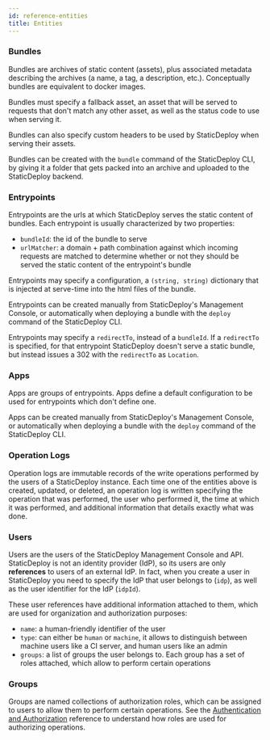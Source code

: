 ```yaml
---
id: reference-entities
title: Entities
---
```


### Bundles

Bundles are archives of static content (assets), plus associated metadata
describing the archives (a name, a tag, a description, etc.). Conceptually
bundles are equivalent to docker images.

Bundles must specify a fallback asset, an asset that will be served to requests
that don't match any other asset, as well as the status code to use when serving
it.

Bundles can also specify custom headers to be used by StaticDeploy when serving
their assets.

Bundles can be created with the `bundle` command of the StaticDeploy CLI, by
giving it a folder that gets packed into an archive and uploaded to the
StaticDeploy backend.

### Entrypoints

Entrypoints are the urls at which StaticDeploy serves the static content of
bundles. Each entrypoint is usually characterized by two properties:

- `bundleId`: the id of the bundle to serve
- `urlMatcher`: a domain + path combination against which incoming requests are
  matched to determine whether or not they should be served the static content
  of the entrypoint's bundle

Entrypoints may specify a configuration, a `(string, string)` dictionary that is
injected at serve-time into the html files of the bundle.

Entrypoints can be created manually from StaticDeploy's Management Console, or
automatically when deploying a bundle with the `deploy` command of the
StaticDeploy CLI.

Entrypoints may specify a `redirectTo`, instead of a `bundleId`. If a
`redirectTo` is specified, for that entrypoint StaticDeploy doesn't serve a
static bundle, but instead issues a 302 with the `redirectTo` as `Location`.

### Apps

Apps are groups of entrypoints. Apps define a default configuration to be used
for entrypoints which don't define one.

Apps can be created manually from StaticDeploy's Management Console, or
automatically when deploying a bundle with the `deploy` command of the
StaticDeploy CLI.

### Operation Logs

Operation logs are immutable records of the write operations performed by the
users of a StaticDeploy instance. Each time one of the entities above is
created, updated, or deleted, an operation log is written specifying the
operation that was performed, the user who performed it, the time at which it
was performed, and additional information that details exactly what was done.

### Users

Users are the users of the StaticDeploy Management Console and API. StaticDeploy
is not an identity provider (IdP), so its users are only **references** to users
of an external IdP. In fact, when you create a user in StaticDeploy you need to
specify the IdP that user belongs to (`idp`), as well as the user identifier for
the IdP (`idpId`).

These user references have additional information attached to them, which are
used for organization and authorization purposes:

- `name`: a human-friendly identifier of the user
- `type`: can either be `human` or `machine`, it allows to distinguish between
  machine users like a CI server, and human users like an admin
- `groups`: a list of groups the user belongs to. Each group has a set of roles
  attached, which allow to perform certain operations

### Groups

Groups are named collections of authorization roles, which can be assigned to
users to allow them to perform certain operations. See the
[Authentication and Authorization](/docs/reference-authentication-and-authorization)
reference to understand how roles are used for authorizing operations.
